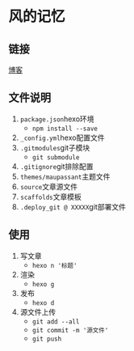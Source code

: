 # 风的记忆 

## 链接
[博客](https://invalidcode.github.io)
## 文件说明
1. `package.json`hexo环境
    * `npm install --save`
2. `_config.yml`hexo配置文件
3. `.gitmodules`git子模块
    * `git submodule`
4. `.gitignore`git排除配置
5. `themes/maupassant`主题文件
6. `source`文章源文件
7. `scaffolds`文章模板
8. `.deploy_git @ XXXXX`git部署文件
## 使用
1. 写文章
    * `hexo n '标题'`
2. 渲染
    * `hexo g`
3. 发布
    * `hexo d`
4. 源文件上传
    * `git add --all`
    * `git commit -m '源文件'`
    * `git push`


